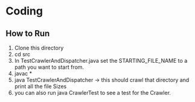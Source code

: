 # Coding


## How to Run

1. Clone this directory
2. cd src
3. In TestCrawlerAndDispatcher.java set the STARTING_FILE_NAME to a path you want to start from.
4. javac *
5. java TestCrawlerAndDispatcher -> this should crawl that directory and print all the file Sizes
6. you can also run java CrawlerTest to see a test for the Crawler.
